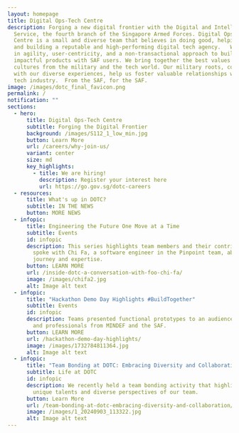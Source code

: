 ```yaml
---
layout: homepage
title: Digital Ops-Tech Centre
description: Forging a new digital frontier with the Digital and Intelligence
  Service, the fourth branch of the Singapore Armed Forces. Digital Ops-Tech
  Centre is a small and diverse team that believes in doing good, helping users,
  and building a reputable and high-performing digital tech agency.   We believe
  in agility, user-centricity, and a non-transactional approach to building
  impactful products with SAF users. We bring together the best values and
  cultures from the military and the tech world. Our military roots, combined
  with our diverse experiences, help us foster valuable relationships with the
  tech industry.  From the SAF, for the SAF.
image: /images/dotc_final_favicon.png
permalink: /
notification: ""
sections:
  - hero:
      title: Digital Ops-Tech Centre
      subtitle: Forging the Digital Frontier
      background: /images/S112_1_low_min.jpg
      button: Learn More
      url: /careers/why-join-us/
      variant: center
      size: md
      key_highlights:
        - title: We are hiring!
          description: Register your interest here
          url: https://go.gov.sg/dotc-careers
  - resources:
      title: What's up in DOTC?
      subtitle: IN THE NEWS
      button: MORE NEWS
  - infopic:
      title: Engineering the Future One Move at a Time
      subtitle: Events
      id: infopic
      description: This series highlights team members and their contributions. We
        spoke with Chi Fa, a software engineer in the Pinpoint team, about his
        journey and expertise.
      button: LEARN MORE
      url: /inside-dotc-a-conversation-with-foo-chi-fa/
      image: /images/chifa2.jpg
      alt: Image alt text
  - infopic:
      title: "Hackathon Demo Day Highlights #BuildTogether"
      subtitle: Events
      id: infopic
      description: Teams presented functional prototypes to an audience of agencies
        and professionals from MINDEF and the SAF.
      button: LEARN MORE
      url: /hackathon-demo-day-highlights/
      image: /images/1732784811364.jpg
      alt: Image alt text
  - infopic:
      title: "Team Bonding at DOTC: Embracing Diversity and Collaboration"
      subtitle: Life at DOTC
      id: infopic
      description: We recently held a team bonding activity that highlighted the
        unique talents and diverse perspectives of our team.
      button: Learn More
      url: /team-bonding-at-dotc-embracing-diversity-and-collaboration/
      image: /images/1_20240903_113322.jpg
      alt: Image alt text
---
```

